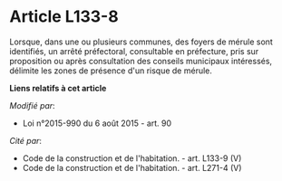 # Article L133-8

Lorsque, dans une ou plusieurs communes, des foyers de mérule sont identifiés, un arrêté préfectoral, consultable en
préfecture, pris sur proposition ou après consultation des conseils municipaux intéressés, délimite les zones de présence
d'un risque de mérule.

**Liens relatifs à cet article**

_Modifié par_:

  - Loi n°2015-990 du 6 août 2015 - art. 90

_Cité par_:

  - Code de la construction et de l'habitation. - art. L133-9 (V)
  - Code de la construction et de l'habitation. - art. L271-4 (V)

